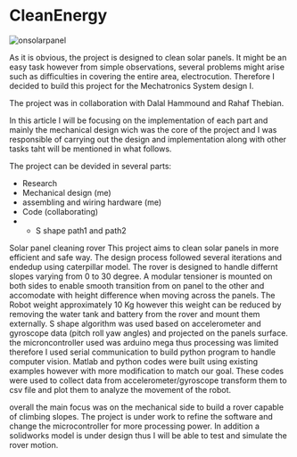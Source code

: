 # CleanEnergy
![onsolarpanel](https://github.com/adnanO999/CleanEnergy/assets/88556508/d074ffef-ac9d-475f-83a0-5209ce02945e)

As it is obvious, the project is designed to clean solar panels. It might be an easy task however from simple observations, several problems might arise such as difficulties in covering the entire area, electrocution. Therefore I decided to build this project for the Mechatronics System design I.

The project was in collaboration with Dalal Hammound and Rahaf Thebian.

In this article I will be focusing on the implementation of each part and mainly the mechanical design wich was the core of the project and I was responsible of carrying out the design and implementation along with other tasks taht will be mentioned in what follows.

The project can be devided in several parts:
* Research 
* Mechanical design (me)
* assembling and wiring hardware (me)
* Code (collaborating)
* * S shape path1 and path2



Solar panel cleaning rover This project aims to clean solar panels in more efficient and safe way. The design process followed several iterations and endedup using caterpillar model. The rover is designed to handle differnt slopes varying from 0 to 30 degree. A modular tensioner is mounted on both sides to enable smooth transition from on panel to the other and accomodate with height difference when moving across the panels. The Robot weight approximately 10 Kg however this weight can be reduced by removing the water tank and battery from the rover and mount them externally. S shape algorithm was used based on accelerometer and gyroscope data (pitch roll yaw angles) and projected on the panels surface. the microncontroller used was arduino mega thus processing was limited therefore I used serial communication to build python program to handle computer vision. Matlab and python codes were built using existing examples however with more modification to match our goal. These codes were used to collect data from accelerometer/gyroscope transform them to csv file and plot them to analyze the movement of the robot.

overall the main focus was on the mechanical side to build a rover capable of climbing slopes. The project is under work to refine the software and change the microcontroller for more processing power. In addition a solidworks model is under design thus I will be able to test and simulate the rover motion.
